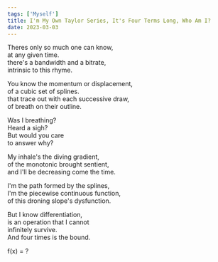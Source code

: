 ```yaml
---  
tags: ['Myself']
title: I'm My Own Taylor Series, It's Four Terms Long, Who Am I?
date: 2023-03-03
---
```


Theres only so much one can know,  
at any given time.  
there's a bandwidth and a bitrate,  
intrinsic to this rhyme.

You know the momentum or displacement,  
of a cubic set of splines.  
that trace out with each successive draw,  
of breath on their outline.

Was I breathing?  
Heard a sigh?  
But would you care  
to answer why?

My inhale's the diving gradient,  
of the monotonic brought sentient,  
and I'll be decreasing come the time.

I'm the path formed by the splines,  
I'm the piecewise continuous function,  
of this droning slope's dysfunction.

But I know differentiation,  
is an operation that I cannot  
infinitely survive.  
And four times is the bound.

f(x) = ?
